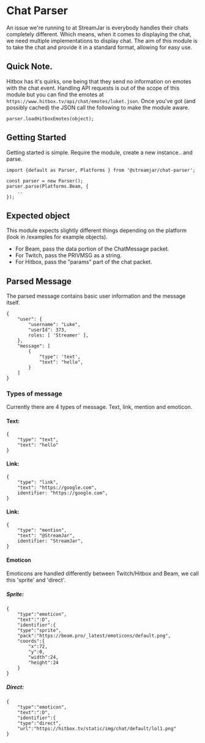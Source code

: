 # Chat Parser
An issue we're running to at StreamJar is everybody handles their chats completely different. Which means, when it comes to displaying the chat, we need multiple implementations to display chat. The aim of this module is to take the chat and provide it in a standard format, allowing for easy use.

## Quick Note.
Hitbox has it's quirks, one being that they send no information on emotes with the chat event. Handling API requests is out of the scope of this module but you can find the emotes at `https://www.hitbox.tv/api/chat/emotes/luket.json`. Once you've got (and possibly cached) the JSON call the following to make the module aware.
```
parser.loadHitboxEmotes(object);
```

## Getting Started
Getting started is simple. Require the module, create a new instance.. and parse.
```
import {default as Parser, Platforms } from '@streamjar/chat-parser';

const parser = new Parser();
parser.parse(Platforms.Beam, {
	..
});
```


## Expected object
This module expects slightly different things depending on the platform (look in /examples for example objects).
- For Beam, pass the data portion of the ChatMessage packet.
- For Twitch, pass the PRIVMSG as a string.
- For Hitbox, pass the "params" part of the chat packet.


## Parsed Message
The parsed message contains basic user information and the message itself.
```
{
	"user": {
		"username": "Luke",
		"userId": 373,
		roles: [ 'Streamer' ],
	},
	"message": [
		{
			"type": 'text',
			"text": "hello",
		}
	]
}
```


### Types of message
Currently there are 4 types of message. Text, link, mention and emoticon.

#### Text:
```
{
	"type": "text",
	"text": "hello"
}
```

#### Link:
```
{
	"type": "link",
	"text": "https://google.com",
	identifier: "https://google.com",
}
```

#### Link:
```
{
	"type": "mention",
	"text": "@StreamJar",
	identifier: "StreamJar",
}
```

#### Emoticon
Emoticons are handled differently between Twitch/Hitbox and Beam, we call this 'sprite' and 'direct'.

##### Sprite:
```
{
	"type":"emoticon",
	"text":":D",
	"identifier":{
	"type":"sprite",
	"pack":"https://beam.pro/_latest/emoticons/default.png",
	"coords":{
		"x":72,
		"y":0,
		"width":24,
		"height":24
	}
}
```
##### Direct:
```
{
	"type":"emoticon",
	"text":":D",
	"identifier":{
	"type":"direct",
	"url":"https://hitbox.tv/static/img/chat/default/lol1.png"
}
```